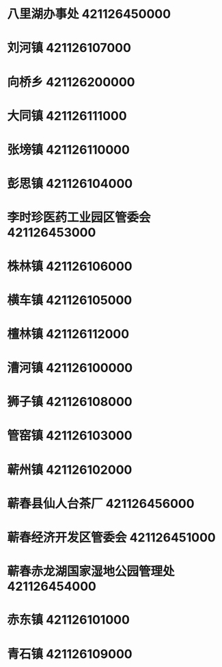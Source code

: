 # 八里湖办事处 421126450000
# 刘河镇 421126107000
# 向桥乡 421126200000
# 大同镇 421126111000
# 张塝镇 421126110000
# 彭思镇 421126104000
# 李时珍医药工业园区管委会 421126453000
# 株林镇 421126106000
# 横车镇 421126105000
# 檀林镇 421126112000
# 漕河镇 421126100000
# 狮子镇 421126108000
# 管窑镇 421126103000
# 蕲州镇 421126102000
# 蕲春县仙人台茶厂 421126456000
# 蕲春经济开发区管委会 421126451000
# 蕲春赤龙湖国家湿地公园管理处 421126454000
# 赤东镇 421126101000
# 青石镇 421126109000
